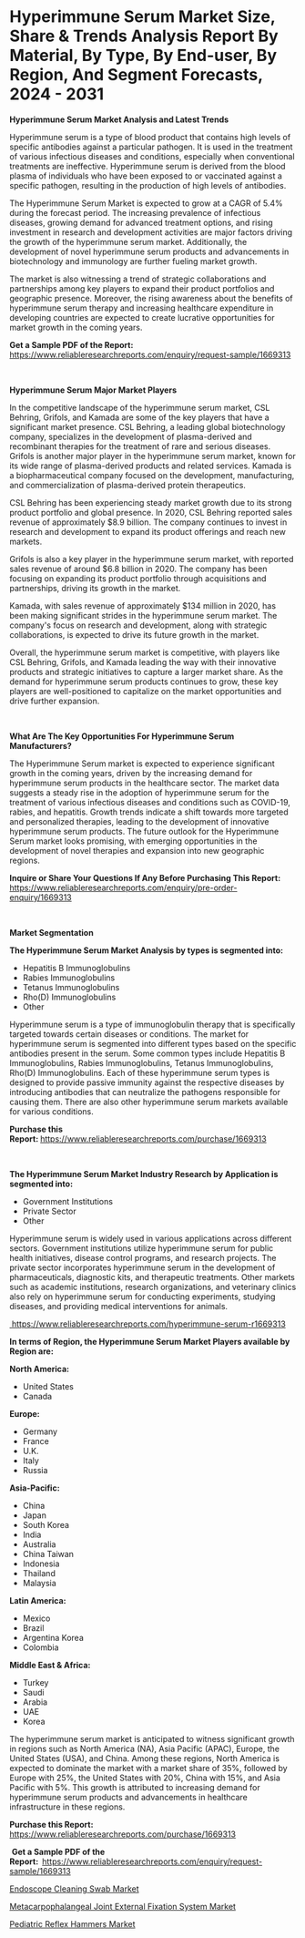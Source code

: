 <p><h1>Hyperimmune Serum Market Size, Share & Trends Analysis Report By Material, By Type, By End-user, By Region, And Segment Forecasts, 2024 - 2031</h1></p><p><strong>Hyperimmune Serum Market Analysis and Latest Trends</strong></p>
<p><p>Hyperimmune serum is a type of blood product that contains high levels of specific antibodies against a particular pathogen. It is used in the treatment of various infectious diseases and conditions, especially when conventional treatments are ineffective. Hyperimmune serum is derived from the blood plasma of individuals who have been exposed to or vaccinated against a specific pathogen, resulting in the production of high levels of antibodies.</p><p>The Hyperimmune Serum Market is expected to grow at a CAGR of 5.4% during the forecast period. The increasing prevalence of infectious diseases, growing demand for advanced treatment options, and rising investment in research and development activities are major factors driving the growth of the hyperimmune serum market. Additionally, the development of novel hyperimmune serum products and advancements in biotechnology and immunology are further fueling market growth.</p><p>The market is also witnessing a trend of strategic collaborations and partnerships among key players to expand their product portfolios and geographic presence. Moreover, the rising awareness about the benefits of hyperimmune serum therapy and increasing healthcare expenditure in developing countries are expected to create lucrative opportunities for market growth in the coming years.</p></p>
<p><strong>Get a Sample PDF of the Report:&nbsp;</strong> <a href="https://www.reliableresearchreports.com/enquiry/request-sample/1669313">https://www.reliableresearchreports.com/enquiry/request-sample/1669313</a></p>
<p>&nbsp;</p>
<p><strong>Hyperimmune Serum Major Market Players</strong></p>
<p><p>In the competitive landscape of the hyperimmune serum market, CSL Behring, Grifols, and Kamada are some of the key players that have a significant market presence. CSL Behring, a leading global biotechnology company, specializes in the development of plasma-derived and recombinant therapies for the treatment of rare and serious diseases. Grifols is another major player in the hyperimmune serum market, known for its wide range of plasma-derived products and related services. Kamada is a biopharmaceutical company focused on the development, manufacturing, and commercialization of plasma-derived protein therapeutics.</p><p>CSL Behring has been experiencing steady market growth due to its strong product portfolio and global presence. In 2020, CSL Behring reported sales revenue of approximately $8.9 billion. The company continues to invest in research and development to expand its product offerings and reach new markets.</p><p>Grifols is also a key player in the hyperimmune serum market, with reported sales revenue of around $6.8 billion in 2020. The company has been focusing on expanding its product portfolio through acquisitions and partnerships, driving its growth in the market.</p><p>Kamada, with sales revenue of approximately $134 million in 2020, has been making significant strides in the hyperimmune serum market. The company's focus on research and development, along with strategic collaborations, is expected to drive its future growth in the market.</p><p>Overall, the hyperimmune serum market is competitive, with players like CSL Behring, Grifols, and Kamada leading the way with their innovative products and strategic initiatives to capture a larger market share. As the demand for hyperimmune serum products continues to grow, these key players are well-positioned to capitalize on the market opportunities and drive further expansion.</p></p>
<p>&nbsp;</p>
<p><strong>What Are The Key Opportunities For Hyperimmune Serum Manufacturers?</strong></p>
<p><p>The Hyperimmune Serum market is expected to experience significant growth in the coming years, driven by the increasing demand for hyperimmune serum products in the healthcare sector. The market data suggests a steady rise in the adoption of hyperimmune serum for the treatment of various infectious diseases and conditions such as COVID-19, rabies, and hepatitis. Growth trends indicate a shift towards more targeted and personalized therapies, leading to the development of innovative hyperimmune serum products. The future outlook for the Hyperimmune Serum market looks promising, with emerging opportunities in the development of novel therapies and expansion into new geographic regions.</p></p>
<p><strong>Inquire or Share Your Questions If Any Before Purchasing This Report:</strong> <a href="https://www.reliableresearchreports.com/enquiry/pre-order-enquiry/1669313">https://www.reliableresearchreports.com/enquiry/pre-order-enquiry/1669313</a></p>
<p>&nbsp;</p>
<p><strong>Market Segmentation</strong></p>
<p><strong>The Hyperimmune Serum Market Analysis by types is segmented into:</strong></p>
<p><ul><li>Hepatitis B Immunoglobulins</li><li>Rabies Immunoglobulins</li><li>Tetanus Immunoglobulins</li><li>Rho(D) Immunoglobulins</li><li>Other</li></ul></p>
<p><p>Hyperimmune serum is a type of immunoglobulin therapy that is specifically targeted towards certain diseases or conditions. The market for hyperimmune serum is segmented into different types based on the specific antibodies present in the serum. Some common types include Hepatitis B Immunoglobulins, Rabies Immunoglobulins, Tetanus Immunoglobulins, Rho(D) Immunoglobulins. Each of these hyperimmune serum types is designed to provide passive immunity against the respective diseases by introducing antibodies that can neutralize the pathogens responsible for causing them. There are also other hyperimmune serum markets available for various conditions.</p></p>
<p><strong>Purchase this Report:&nbsp;</strong><a href="https://www.reliableresearchreports.com/purchase/1669313">https://www.reliableresearchreports.com/purchase/1669313</a></p>
<p>&nbsp;</p>
<p><strong>The Hyperimmune Serum Market Industry Research by Application is segmented into:</strong></p>
<p><ul><li>Government Institutions</li><li>Private Sector</li><li>Other</li></ul></p>
<p><p>Hyperimmune serum is widely used in various applications across different sectors. Government institutions utilize hyperimmune serum for public health initiatives, disease control programs, and research projects. The private sector incorporates hyperimmune serum in the development of pharmaceuticals, diagnostic kits, and therapeutic treatments. Other markets such as academic institutions, research organizations, and veterinary clinics also rely on hyperimmune serum for conducting experiments, studying diseases, and providing medical interventions for animals.</p></p>
<p><a href="https://www.reliableresearchreports.com/hyperimmune-serum-r1669313">&nbsp;https://www.reliableresearchreports.com/hyperimmune-serum-r1669313</a></p>
<p><strong>In terms of Region, the Hyperimmune Serum Market Players available by Region are:</strong></p>
<p>
    <p> <strong> North America: </strong>
        <ul>
            <li>United States</li>
            <li>Canada</li>
        </ul>
        </p> 
    <p> <strong> Europe: </strong>
        <ul>
            <li>Germany</li>
            <li>France</li>
            <li>U.K.</li>
            <li>Italy</li>
            <li>Russia</li>
        </ul>
        </p> 
    <p> <strong> Asia-Pacific: </strong>
        <ul>
            <li>China</li>
            <li>Japan</li>
            <li>South Korea</li>
            <li>India</li>
            <li>Australia</li>
            <li>China Taiwan</li>
            <li>Indonesia</li>
            <li>Thailand</li>
            <li>Malaysia</li>
        </ul>
        </p> 
    <p> <strong> Latin America: </strong>
        <ul>
            <li>Mexico</li>
            <li>Brazil</li>
            <li>Argentina Korea</li>
            <li>Colombia</li>
        </ul>
        </p> 
    <p> <strong> Middle East & Africa: </strong>
        <ul>
            <li>Turkey</li>
            <li>Saudi</li>
            <li>Arabia</li>
            <li>UAE</li>
            <li>Korea</li>
        </ul>
    </p>
    </p>
<p><p>The hyperimmune serum market is anticipated to witness significant growth in regions such as North America (NA), Asia Pacific (APAC), Europe, the United States (USA), and China. Among these regions, North America is expected to dominate the market with a market share of 35%, followed by Europe with 25%, the United States with 20%, China with 15%, and Asia Pacific with 5%. This growth is attributed to increasing demand for hyperimmune serum products and advancements in healthcare infrastructure in these regions.</p></p>
<p><strong>Purchase this Report: </strong><a href="https://www.reliableresearchreports.com/purchase/1669313">https://www.reliableresearchreports.com/purchase/1669313</a></p>
<p>&nbsp;<strong>Get a Sample PDF of the Report:&nbsp;&nbsp;</strong><a href="https://www.reliableresearchreports.com/enquiry/request-sample/1669313">https://www.reliableresearchreports.com/enquiry/request-sample/1669313</a></p>
<p><strong></strong></p>
<p><p><a href="https://view.publitas.com/reportprime-1/endoscope-cleaning-swab-market-report-reveals-the-latest-trends-and-growth-opportunities-of-this-market/">Endoscope Cleaning Swab Market</a></p><p><a href="https://view.publitas.com/reportprime-1/metacarpophalangeal-joint-external-fixation-system-market-share-evolution-and-market-growth-trends-2024-2031/">Metacarpophalangeal Joint External Fixation System Market</a></p><p><a href="https://view.publitas.com/reportprime-1/pediatric-reflex-hammers-market-size-reveals-the-best-marketing-channels-in-global-industry/">Pediatric Reflex Hammers Market</a></p></p>